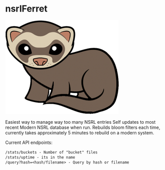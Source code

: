 # nsrlFerret

![image](ferret.png)

Easiest way to manage way too many NSRL entries
Self updates to most recent Modern NSRL database when run. Rebuilds bloom filters each time, currently takes
approximately 5 minutes to rebuild on a modern system.


Current API endpoints:


```
/stats/buckets - Number of "bucket" files
/stats/uptime - its in the name
/query?hash=<hash/filename> - Query by hash or filename
```